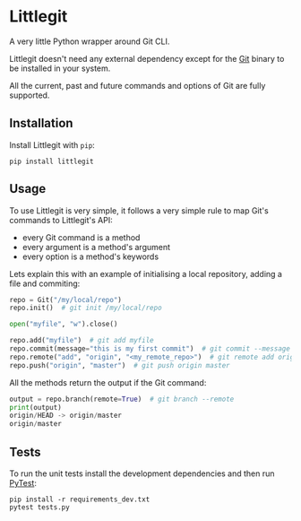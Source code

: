 # Littlegit

A very little Python wrapper around Git CLI.

Littlegit doesn't need any external dependency except for the [Git](https://git-scm.com/) binary to be installed in your system.

All the current, past and future commands and options of Git are fully supported.

## Installation

Install Littlegit with `pip`:

```
pip install littlegit
```

## Usage

To use Littlegit is very simple, it follows a very simple rule to map Git's commands to Littlegit's API:

- every Git command is a method
- every argument is a method's argument
- every option is a method's keywords

Lets explain this with an example of initialising a local repository, adding a file and commiting:

```python
repo = Git("/my/local/repo")
repo.init()  # git init /my/local/repo

open("myfile", "w").close()

repo.add("myfile")  # git add myfile
repo.commit(message="this is my first commit")  # git commit --message "this is my first commit"
repo.remote("add", "origin", "<my_remote_repo>")  # git remote add origin <my_remote_repo>
repo.push("origin", "master")  # git push origin master
```

All the methods return the output if the Git command:

```python
output = repo.branch(remote=True)  # git branch --remote
print(output)
origin/HEAD -> origin/master
origin/master
```

## Tests

To run the unit tests install the development dependencies and then run [PyTest](https://pytest.org/):

```
pip install -r requirements_dev.txt
pytest tests.py
```
